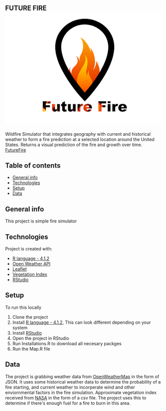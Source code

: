 FUTURE FIRE 
![FutureFire](https://github.com/cs-105/R/blob/Claire/FutureFireLogo.png)
---
Wildfire Simulator that integrates geography with current and historical weather to form a fire prediction at a selected location around the United States. Returns a visual prediction of the fire and growth over time. [FutureFire](https://firemap.shinyapps.io/fireMapApp/)

## Table of contents
* [General info](#general-info)
* [Technologies](#technologies)
* [Setup](#setup)
* [Data](#data)

## General info
This project is simple fire simulator
	
## Technologies
Project is created with:
* [R language - 4.1.2](https://www.r-project.org/)
* [Open Weather API](https://openweathermap.org/api)
* [Leaflet](https://leafletjs.com/)
* [Vegetation Index](https://neo.gsfc.nasa.gov/view.php?datasetId=MOD_NDVI_M)
* [RStudio](https://www.rstudio.com/products/rstudio/download/)
	
## Setup
To run this locally
1. Clone the project
2. Install [R language - 4.1.2](https://www.r-project.org/), This can look different depending on your system
3. Install [RStudio](https://www.rstudio.com/products/rstudio/download/)
4. Open the project in RStudio
5. Run Installations.R to download all necesary packges
6. Run the Map.R file

## Data
The project is grabbing weather data from [OpenWeatherMap](https://openweathermap.org/) in the form of JSON. It uses some historical weather data to determine the probability of a fire starting, and current weather to incorperate wind and other enviornmental factors in the fire simulation.
Approximate vegetation index received from [NASA](https://neo.gsfc.nasa.gov/view.php?datasetId=MOD_NDVI_M)
in the form of a csv file.  The project uses this to determine if there's enough fuel for a fire to burn in this area.
